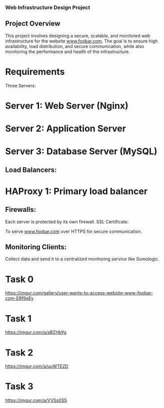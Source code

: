 ### Web Infrastructure Design Project
## Project Overview
This project involves designing a secure, scalable, and monitored web infrastructure for the website www.foobar.com. The goal is to ensure high availability, load distribution, and secure communication, while also monitoring the performance and health of the infrastructure.

# Requirements
Three Servers:

# Server 1: Web Server (Nginx)
# Server 2: Application Server
# Server 3: Database Server (MySQL)

## Load Balancers:

# HAProxy 1: Primary load balancer

## Firewalls:

Each server is protected by its own firewall.
SSL Certificate:

To serve www.foobar.com over HTTPS for secure communication.

## Monitoring Clients:

Collect data and send it to a centralized monitoring service like Sumologic.

# Task  0
https://imgur.com/gallery/user-wants-to-access-website-www-foobar-com-E8f9eEy

# Task  1

https://imgur.com/a/aBZHbYg
# Task  2

https://imgur.com/a/uuWTEZD
# Task  3

https://imgur.com/a/VVSs0S5


